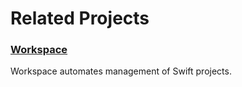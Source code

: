 <!--
 🇺🇸EN Related Projects.md

 This source file is part of the SDG open source project.
 https://example.github.io/SDG/SDG

 Copyright ©2019 John Doe and the SDG project contributors.
 ©2019

 Soli Deo gloria.

 Licensed under the Apache Licence, Version 2.0.
 See http://www.apache.org/licenses/LICENSE-2.0 for licence information.
 -->

# Related Projects

### [Workspace](https://github.com/SDGGiesbrecht/Workspace)

Workspace automates management of Swift projects.
